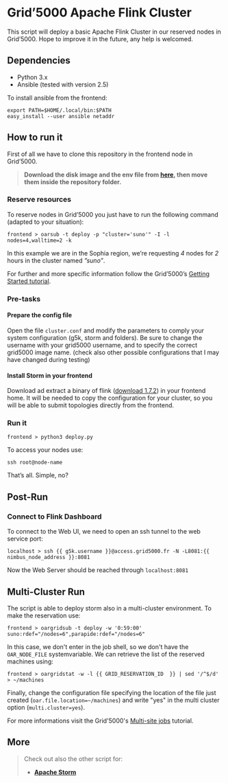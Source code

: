 # Grid’5000 Apache Flink Cluster 

This script will deploy a basic Apache Flink Cluster in our reserved nodes in Grid’5000. Hope to improve it in the future, any help is welcomed.

## Dependencies ##

* Python 3.x
* Ansible (tested with version 2.5)

To install ansible from the frontend:
```shell
export PATH=$HOME/.local/bin:$PATH
easy_install --user ansible netaddr
```

## How to run it ##

First of all we have to clone this repository in the frontend node in Grid’5000.

> **Download the disk image and the env file from [here](http://i3s.unice.fr/~pagliari/downloads/g5k-images), then move them inside the repository folder.**

### Reserve resources ###

To reserve nodes in Grid’5000 you just have to run the following command (adapted to your situation):
```shell
frontend > oarsub -t deploy -p "cluster='suno'" -I -l nodes=4,walltime=2 -k
```
In this example we are in the Sophia region, we’re requesting _4_ nodes for _2_ hours in the cluster named _”suno”_.

For further and more specific information follow the Grid’5000’s [Getting Started tutorial](https://www.grid5000.fr/mediawiki/index.php/Getting_Started).

### Pre-tasks ###

#### Prepare the config file ####

Open the file `cluster.conf` and modify the parameters to comply your system configuration (g5k, storm and folders).
Be sure to change the username with your grid5000 username, and to specify the correct grid5000 image name.
(check also other possible configurations that I may have changed during testing)

#### Install Storm in your frontend ####

Download ad extract a binary of flink ([download 1.7.2](http://apache.crihan.fr/dist/flink/flink-1.7.2/flink-1.7.2-bin-scala_2.11.tgz)) in your frontend home.
It will be needed to copy the configuration for your cluster, so you will be able to submit topologies directly from the frontend.

### Run it ###

```shell
frontend > python3 deploy.py
```

To access your nodes use:
```shell
ssh root@node-name
```

That’s all. Simple, no?

## Post-Run ##

### Connect to Flink Dashboard ###

To connect to the Web UI, we need to open an ssh tunnel to the web service port:

```shell
localhost > ssh {{ g5k.username }}@access.grid5000.fr -N -L8081:{{ nimbus_node_address }}:8081

```

Now the Web Server should be reached through `localhost:8081`

## Multi-Cluster Run ##

The script is able to deploy storm also in a multi-cluster environment. To make the reservation use:

```shell
frontend > oargridsub -t deploy -w '0:59:00' suno:rdef="/nodes=6",parapide:rdef="/nodes=6"
```

In this case, we don't enter in the job shell, so we don't have the `OAR_NODE_FILE` systemvariable. We can retrieve the list of the reserved machines using:

```shell
frontend > oargridstat -w -l {{ GRID_RESERVATION_ID  }} | sed '/^$/d' > ~/machines
```

Finally, change the configuration file specifying the location of the file just created (`oar.file.location=~/machines`) and write "yes" in the multi cluster option (`multi.cluster=yes`).

For more informations visit the Grid'5000's [Multi-site jobs](https://www.grid5000.fr/mediawiki/index.php/Advanced_OAR#Multi-site_jobs_with_OARGrid) tutorial.

## More

> Check out also the other script for:
> * [**Apache Storm**](https://github.com/ale93p/g5k-storm-cluster)
